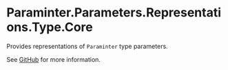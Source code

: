 # Paraminter.Parameters.Representations.Type.Core

Provides representations of `Paraminter` type parameters.

See [GitHub](https://github.com/Paraminter/Paraminter.Parameters.Representations.Type) for more information.